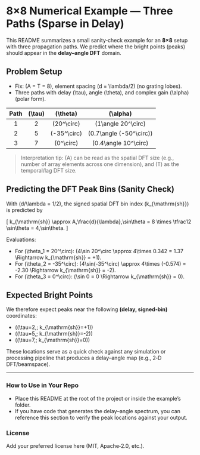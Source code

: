 # 8×8 Numerical Example — Three Paths (Sparse in Delay)

This README summarizes a small sanity‑check example for an **8×8** setup with three propagation paths. We predict where the bright points (peaks) should appear in the **delay–angle DFT** domain.

## Problem Setup

- Fix: \(A = T = 8\), element spacing \(d = \lambda/2\) (no grating lobes).
- Three paths with delay \(\tau\), angle \(\theta\), and complex gain \(\alpha\) (polar form).

| Path | \(\tau\) | \(\theta\) | \(\alpha\) |
|:---:|:---:|:---:|:---:|
| 1 | 2 | \(20^\circ\) | \(1\angle 20^\circ\) |
| 2 | 5 | \(-35^\circ\) | \(0.7\angle (-50^\circ)\) |
| 3 | 7 | \(0^\circ\) | \(0.4\angle 10^\circ\) |

> Interpretation tip: \(A\) can be read as the spatial DFT size (e.g., number of array elements across one dimension), and \(T\) as the temporal/lag DFT size.

## Predicting the DFT Peak Bins (Sanity Check)

With \(d/\lambda = 1/2\), the signed spatial DFT bin index \(k_{\mathrm{sh}}\) is predicted by

\[
k_{\mathrm{sh}} \approx A\,\frac{d}{\lambda}\,\sin\theta
= 8 \times \tfrac12 \sin\theta
= 4\,\sin\theta.
\]

Evaluations:

- For \(\theta_1 = 20^\circ\): \(4\sin 20^\circ \approx 4\times 0.342 = 1.37 \Rightarrow k_{\mathrm{sh}} = +1\).
- For \(\theta_2 = -35^\circ\): \(4\sin(-35^\circ) \approx 4\times (-0.574) = -2.30 \Rightarrow k_{\mathrm{sh}} = -2\).
- For \(\theta_3 = 0^\circ\): \(\sin 0 = 0 \Rightarrow k_{\mathrm{sh}} = 0\).

## Expected Bright Points

We therefore expect peaks near the following **(delay, signed‑bin)** coordinates:

- \((\tau=2,\; k_{\mathrm{sh}}=+1)\)
- \((\tau=5,\; k_{\mathrm{sh}}=-2)\)
- \((\tau=7,\; k_{\mathrm{sh}}=0)\)

These locations serve as a quick check against any simulation or processing pipeline that produces a delay–angle map (e.g., 2‑D DFT/beamspace).

---

### How to Use in Your Repo

- Place this README at the root of the project or inside the example’s folder.
- If you have code that generates the delay–angle spectrum, you can reference this section to verify the peak locations against your output.

### License

Add your preferred license here (MIT, Apache‑2.0, etc.).
